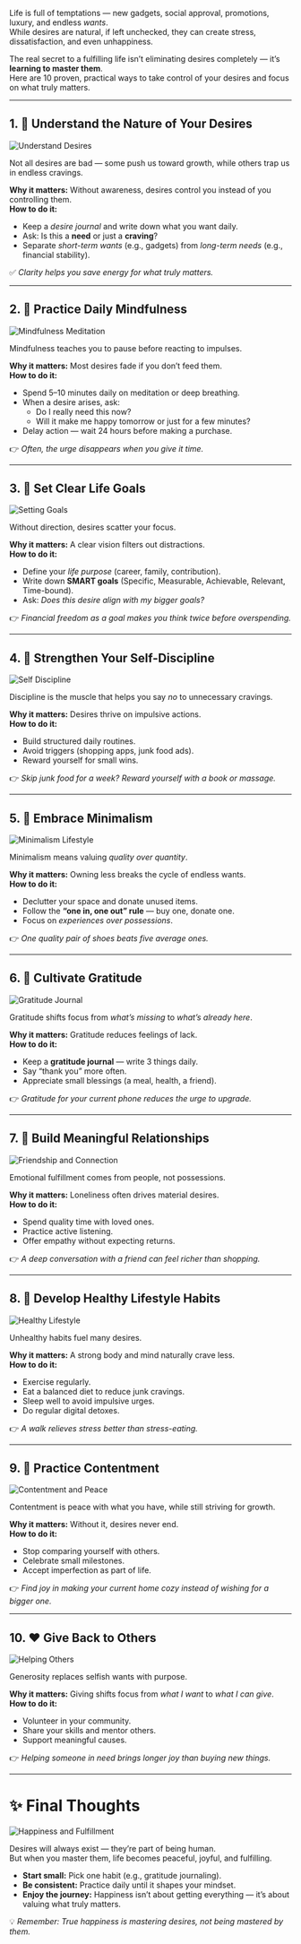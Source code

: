 

Life is full of temptations — new gadgets, social approval, promotions, luxury, and endless *wants*.  
While desires are natural, if left unchecked, they can create stress, dissatisfaction, and even unhappiness.  

The real secret to a fulfilling life isn’t eliminating desires completely — it’s **learning to master them**.  
Here are 10 proven, practical ways to take control of your desires and focus on what truly matters.  

---

## 1. 🧠 Understand the Nature of Your Desires  
![Understand Desires](https://source.unsplash.com/800x400/?thinking,mindset)  

Not all desires are bad — some push us toward growth, while others trap us in endless cravings.  

**Why it matters:** Without awareness, desires control you instead of you controlling them.  
**How to do it:**  
- Keep a *desire journal* and write down what you want daily.  
- Ask: Is this a **need** or just a **craving**?  
- Separate *short-term wants* (e.g., gadgets) from *long-term needs* (e.g., financial stability).  

✅ *Clarity helps you save energy for what truly matters.*  

---

## 2. 🧘 Practice Daily Mindfulness  
![Mindfulness Meditation](https://source.unsplash.com/800x400/?meditation,calm)  

Mindfulness teaches you to pause before reacting to impulses.  

**Why it matters:** Most desires fade if you don’t feed them.  
**How to do it:**  
- Spend 5–10 minutes daily on meditation or deep breathing.  
- When a desire arises, ask:  
  - Do I really need this now?  
  - Will it make me happy tomorrow or just for a few minutes?  
- Delay action — wait 24 hours before making a purchase.  

👉 *Often, the urge disappears when you give it time.*  

---

## 3. 🎯 Set Clear Life Goals  
![Setting Goals](https://source.unsplash.com/800x400/?goals,planning)  

Without direction, desires scatter your focus.  

**Why it matters:** A clear vision filters out distractions.  
**How to do it:**  
- Define your *life purpose* (career, family, contribution).  
- Write down **SMART goals** (Specific, Measurable, Achievable, Relevant, Time-bound).  
- Ask: *Does this desire align with my bigger goals?*  

👉 *Financial freedom as a goal makes you think twice before overspending.*  

---

## 4. 💪 Strengthen Your Self-Discipline  
![Self Discipline](https://source.unsplash.com/800x400/?discipline,strength)  

Discipline is the muscle that helps you say *no* to unnecessary cravings.  

**Why it matters:** Desires thrive on impulsive actions.  
**How to do it:**  
- Build structured daily routines.  
- Avoid triggers (shopping apps, junk food ads).  
- Reward yourself for small wins.  

👉 *Skip junk food for a week? Reward yourself with a book or massage.*  

---

## 5. 🏡 Embrace Minimalism  
![Minimalism Lifestyle](https://source.unsplash.com/800x400/?minimalism,declutter)  

Minimalism means valuing *quality over quantity*.  

**Why it matters:** Owning less breaks the cycle of endless wants.  
**How to do it:**  
- Declutter your space and donate unused items.  
- Follow the **“one in, one out” rule** — buy one, donate one.  
- Focus on *experiences over possessions*.  

👉 *One quality pair of shoes beats five average ones.*  

---

## 6. 🙏 Cultivate Gratitude  
![Gratitude Journal](https://source.unsplash.com/800x400/?gratitude,journal)  

Gratitude shifts focus from *what’s missing* to *what’s already here*.  

**Why it matters:** Gratitude reduces feelings of lack.  
**How to do it:**  
- Keep a **gratitude journal** — write 3 things daily.  
- Say “thank you” more often.  
- Appreciate small blessings (a meal, health, a friend).  

👉 *Gratitude for your current phone reduces the urge to upgrade.*  

---

## 7. 🤝 Build Meaningful Relationships  
![Friendship and Connection](https://source.unsplash.com/800x400/?friends,relationships)  

Emotional fulfillment comes from people, not possessions.  

**Why it matters:** Loneliness often drives material desires.  
**How to do it:**  
- Spend quality time with loved ones.  
- Practice active listening.  
- Offer empathy without expecting returns.  

👉 *A deep conversation with a friend can feel richer than shopping.*  

---

## 8. 🥗 Develop Healthy Lifestyle Habits  
![Healthy Lifestyle](https://source.unsplash.com/800x400/?healthy,lifestyle)  

Unhealthy habits fuel many desires.  

**Why it matters:** A strong body and mind naturally crave less.  
**How to do it:**  
- Exercise regularly.  
- Eat a balanced diet to reduce junk cravings.  
- Sleep well to avoid impulsive urges.  
- Do regular digital detoxes.  

👉 *A walk relieves stress better than stress-eating.*  

---

## 9. 🌿 Practice Contentment  
![Contentment and Peace](https://source.unsplash.com/800x400/?peace,contentment)  

Contentment is peace with what you have, while still striving for growth.  

**Why it matters:** Without it, desires never end.  
**How to do it:**  
- Stop comparing yourself with others.  
- Celebrate small milestones.  
- Accept imperfection as part of life.  

👉 *Find joy in making your current home cozy instead of wishing for a bigger one.*  

---

## 10. ❤️ Give Back to Others  
![Helping Others](https://source.unsplash.com/800x400/?volunteer,helping)  

Generosity replaces selfish wants with purpose.  

**Why it matters:** Giving shifts focus from *what I want* to *what I can give*.  
**How to do it:**  
- Volunteer in your community.  
- Share your skills and mentor others.  
- Support meaningful causes.  

👉 *Helping someone in need brings longer joy than buying new things.*  

---

# ✨ Final Thoughts  
![Happiness and Fulfillment](https://source.unsplash.com/800x400/?happiness,fulfillment)  

Desires will always exist — they’re part of being human.  
But when you master them, life becomes peaceful, joyful, and fulfilling.  

- **Start small:** Pick one habit (e.g., gratitude journaling).  
- **Be consistent:** Practice daily until it shapes your mindset.  
- **Enjoy the journey:** Happiness isn’t about getting everything — it’s about valuing what truly matters.  

💡 *Remember: True happiness is mastering desires, not being mastered by them.*  
```

